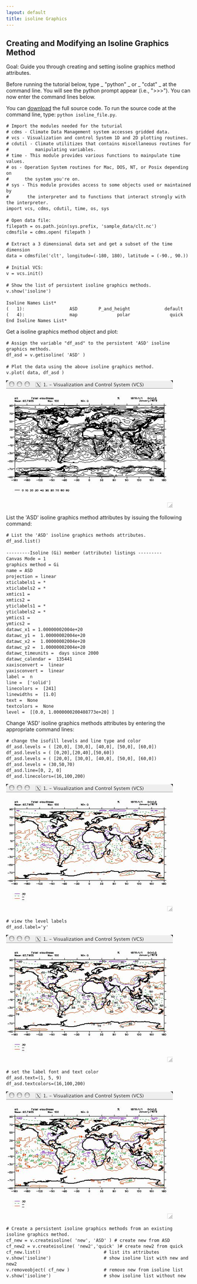 ```yaml
---
layout: default
title: isoline Graphics
---
```


##  Creating and Modifying an Isoline Graphics Method
Goal:  Guide you through creating and setting isoline graphics method attributes.   

Before running the tutorial below, type _ "python" _ or _ "cdat" _ at the
command line. You will see the python prompt appear (i.e., ">>>"). You can
now enter the command lines below.  
  
You can [download](media/images/python/isoline_file.py) the full source code. To run the source code
at the command line, type: `python isoline_file.py`.
    
    # Import the modules needed for the tuturial  
    # cdms - Climate Data Management system accesses gridded data.  
    # vcs - Visualization and control System 1D and 2D plotting routines.  
    # cdutil - Climate utilitizes that contains miscellaneous routines for   
    #          manipulating variables.  
    # time - This module provides various functions to mainpulate time values.  
    # os - Operation System routines for Mac, DOS, NT, or Posix depending on   
    #      the system you're on.  
    # sys - This module provides access to some objects used or maintained by   
    #       the interpreter and to functions that interact strongly with the interpreter.  
    import vcs, cdms, cdutil, time, os, sys  
      
    # Open data file:  
    filepath = os.path.join(sys.prefix, 'sample_data/clt.nc')  
    cdmsfile = cdms.open( filepath )  
      
    # Extract a 3 dimensional data set and get a subset of the time dimension  
    data = cdmsfile('clt', longitude=(-180, 180), latitude = (-90., 90.))  
      
    # Initial VCS:  
    v = vcs.init()
    
    # Show the list of persistent isoline graphics methods.  
    v.show('isoline')  
    
    Isoline Names List*  
    (   1):                 ASD        P_and_height             default  
    (   4):                 map               polar               quick  
    End Isoline Names List*

Get a isoline graphics method object and plot:  
    
    # Assign the variable "df_asd" to the persistent 'ASD' isoline graphics methods.  
    df_asd = v.getisoline( 'ASD' )  
      
    # Plot the data using the above isoline graphics method.  
    v.plot( data, df_asd )  

![Isoline_1](media/images/isoline_1)  

List the 'ASD' isoline graphics method attributes by issuing the following
command:  
    
    # List the 'ASD' isoline graphics methods attributes.  
    df_asd.list()  
    
    ---------Isoline (Gi) member (attribute) listings ---------  
    Canvas Mode = 1  
    graphics method = Gi  
    name = ASD  
    projection = linear  
    xticlabels1 = *  
    xticlabels2 = *  
    xmtics1 =   
    xmtics2 =   
    yticlabels1 = *  
    yticlabels2 = *  
    ymtics1 =    
    ymtics2 =    
    datawc_x1 = 1.00000002004e+20  
    datawc_y1 =  1.00000002004e+20  
    datawc_x2 =  1.00000002004e+20  
    datawc_y2 =  1.00000002004e+20  
    datawc_timeunits =  days since 2000  
    datawc_calendar =  135441  
    xaxisconvert =  linear  
    yaxisconvert =  linear  
    label =  n  
    line =  ['solid']  
    linecolors =  [241]  
    linewidths =  [1.0]  
    text =  None  
    textcolors =  None  
    level =  [[0.0, 1.0000000200408773e+20] ]
  
Change 'ASD' isoline graphics methods attributes by entering the appropriate
command lines:  
    
    # change the isofill levels and line type and color  
    df_asd.levels = ( [20,0], [30,0], [40,0], [50,0], [60,0])  
    df_asd.levels = ( [0,20],[20,40],[50,60])  
    df_asd.levels = ( [20,0], [30,0], [40,0], [50,0], [60,0])  
    df_asd.levels = (30,50,70)  
    df_asd.line=[0, 2, 0]  
    df_asd.linecolors=(16,100,200)  

![Isoline_2](media/images/isoline_2)  
    
    # view the level labels  
    df_asd.label='y'  

![Isoline_3](media/images/isoline_3)  

    # set the label font and text color  
    df_asd.text=(1, 5, 9)  
    df_asd.textcolors=(16,100,200)  

![Isoline_4](media/images/isoline_4)  
    
    # Create a persistent isoline graphics methods from an existing isoline graphics method.  
    cf_new = v.createisoline( 'new', 'ASD' ) # create new from ASD  
    cf_new2 = v.createisoline( 'new2','quick' )# create new2 from quick  
    cf_new.list()                        # list its attributes  
    v.show('isoline')                    # show isoline list with new and new2  
    v.removeobject( cf_new )             # remove new from isoline list  
    v.show('isoline')                    # show isoline list without new
